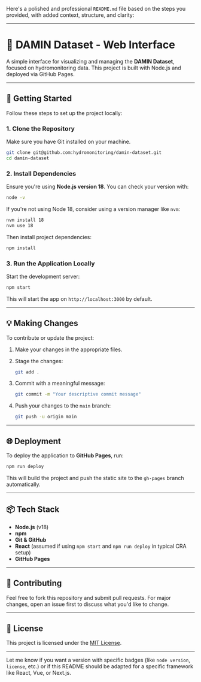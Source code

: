 Here's a polished and professional `README.md` file based on the steps you provided, with added context, structure, and clarity:

---

# 🌊 DAMIN Dataset - Web Interface

A simple interface for visualizing and managing the **DAMIN Dataset**, focused on hydromonitoring data. This project is built with Node.js and deployed via GitHub Pages.

---

## 🚀 Getting Started

Follow these steps to set up the project locally:

### 1. Clone the Repository

Make sure you have Git installed on your machine.

```bash
git clone git@github.com:hydromonitoring/damin-dataset.git
cd damin-dataset
```

### 2. Install Dependencies

Ensure you're using **Node.js version 18**. You can check your version with:

```bash
node -v
```

If you're not using Node 18, consider using a version manager like `nvm`:

```bash
nvm install 18
nvm use 18
```

Then install project dependencies:

```bash
npm install
```

### 3. Run the Application Locally

Start the development server:

```bash
npm start
```

This will start the app on `http://localhost:3000` by default.

---

## 💡 Making Changes

To contribute or update the project:

1. Make your changes in the appropriate files.

2. Stage the changes:

   ```bash
   git add .
   ```

3. Commit with a meaningful message:

   ```bash
   git commit -m "Your descriptive commit message"
   ```

4. Push your changes to the `main` branch:

   ```bash
   git push -u origin main
   ```

---

## 🌐 Deployment

To deploy the application to **GitHub Pages**, run:

```bash
npm run deploy
```

This will build the project and push the static site to the `gh-pages` branch automatically.

---

## 📦 Tech Stack

* **Node.js** (v18)
* **npm**
* **Git & GitHub**
* **React** (assumed if using `npm start` and `npm run deploy` in typical CRA setup)
* **GitHub Pages**

---

## 🤝 Contributing

Feel free to fork this repository and submit pull requests. For major changes, open an issue first to discuss what you'd like to change.

---

## 📄 License

This project is licensed under the [MIT License](LICENSE).

---

Let me know if you want a version with specific badges (like `node version`, `license`, etc.) or if this README should be adapted for a specific framework like React, Vue, or Next.js.
